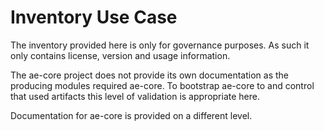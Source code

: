 # Inventory Use Case

The inventory provided here is only for governance purposes. As such it only contains
license, version and usage information.

The ae-core project does not provide its own documentation as the producing modules required
ae-core. To bootstrap ae-core to and control that used artifacts this level of validation is
appropriate here. 

Documentation for ae-core is provided on a different level.